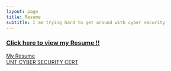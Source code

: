 ```yaml
---
layout: page
title: Resume
subtitle: I am trying hard to get around with cyber security
---
```


### [Click here to view my Resume !!](https://bohan-zhang.com/resume/resume.pdf)

<div><a href="https://bohan-zhang.com/resume/resume.pdf" target="_blank">
  My Resume</a></div>


<div><a href="https://bohan-zhang.com/resume/cert.pdf" target="_blank">
 UNT CYBER SECURITY CERT</a></div>